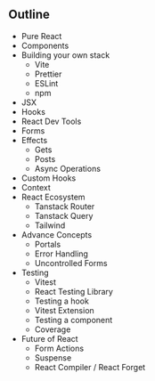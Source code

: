 ## Outline

- Pure React
- Components
- Building your own stack
  - Vite
  - Prettier
  - ESLint
  - npm
- JSX
- Hooks
- React Dev Tools
- Forms
- Effects
  - Gets
  - Posts
  - Async Operations
- Custom Hooks
- Context
- React Ecosystem
  - Tanstack Router
  - Tanstack Query
  - Tailwind
- Advance Concepts
  - Portals
  - Error Handling
  - Uncontrolled Forms
- Testing
  - Vitest
  - React Testing Library
  - Testing a hook
  - Vitest Extension
  - Testing a component
  - Coverage
- Future of React
  - Form Actions
  - Suspense
  - React Compiler / React Forget
